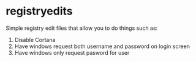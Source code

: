 # registryedits

Simple registry edit files that allow you to do things such as:
1) Disable Cortana
2) Have windows request both username and password on login screen
3) Have windows only request pasword for user
